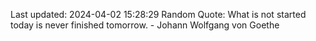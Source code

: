 Last updated: 2024-04-02 15:28:29
Random Quote: What is not started today is never finished tomorrow. - Johann Wolfgang von Goethe